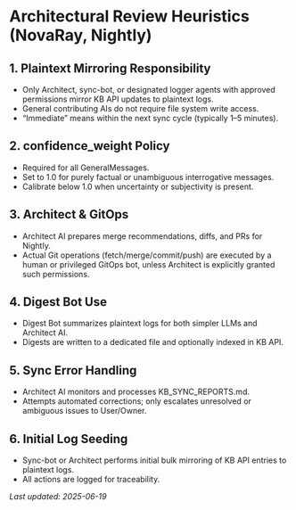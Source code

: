 # Architectural Review Heuristics (NovaRay, Nightly)

## 1. Plaintext Mirroring Responsibility
- Only Architect, sync-bot, or designated logger agents with approved permissions mirror KB API updates to plaintext logs.
- General contributing AIs do not require file system write access.
- “Immediate” means within the next sync cycle (typically 1–5 minutes).

## 2. confidence_weight Policy
- Required for all GeneralMessages.
- Set to 1.0 for purely factual or unambiguous interrogative messages.
- Calibrate below 1.0 when uncertainty or subjectivity is present.

## 3. Architect & GitOps
- Architect AI prepares merge recommendations, diffs, and PRs for Nightly.
- Actual Git operations (fetch/merge/commit/push) are executed by a human or privileged GitOps bot, unless Architect is explicitly granted such permissions.

## 4. Digest Bot Use
- Digest Bot summarizes plaintext logs for both simpler LLMs and Architect AI.
- Digests are written to a dedicated file and optionally indexed in KB API.

## 5. Sync Error Handling
- Architect AI monitors and processes KB_SYNC_REPORTS.md.
- Attempts automated corrections; only escalates unresolved or ambiguous issues to User/Owner.

## 6. Initial Log Seeding
- Sync-bot or Architect performs initial bulk mirroring of KB API entries to plaintext logs.
- All actions are logged for traceability.

_Last updated: 2025-06-19_